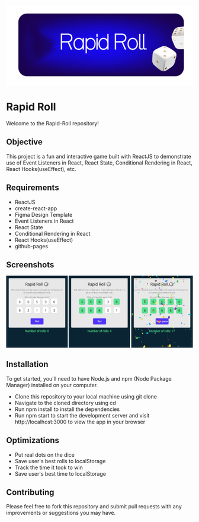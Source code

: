 ![RapidRoll Banner](./src/readme-banner.png)

# Rapid Roll 
Welcome to the Rapid-Roll repository! 

## Objective
This project is a fun and interactive game built with ReactJS to demonstrate use of Event Listeners in React, React State, Conditional Rendering in React, React Hooks(useEffect), etc.

## Requirements
- ReactJS
- create-react-app
- Figma Design Template
- Event Listeners in React
- React State
- Conditional Rendering in React
- React Hooks(useEffect)
- github-pages

## Screenshots
![Game Views](./src/project-thumbnail.jpg)

## Installation
To get started, you'll need to have Node.js and npm (Node Package Manager) installed on your computer.

- Clone this repository to your local machine using git clone  
- Navigate to the cloned directory using cd 
- Run npm install to install the dependencies
- Run npm start to start the development server and visit http://localhost:3000 to view the app in your browser

## Optimizations
- Put real dots on the dice
- Save user's best rolls to localStorage
- Track the time it took to win
- Save user's best time to localStorage

## Contributing
Please feel free to fork this repository and submit pull requests with any improvements or suggestions you may have.
